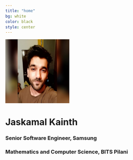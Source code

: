 ```yaml
---
title: "home"
bg: white
color: black
style: center
---
```


<img src="./img/JK.jpg" width="200" height="200" />

# Jaskamal Kainth 

### Senior Software Engineer, Samsung

### Mathematics and Computer Science, BITS Pilani

